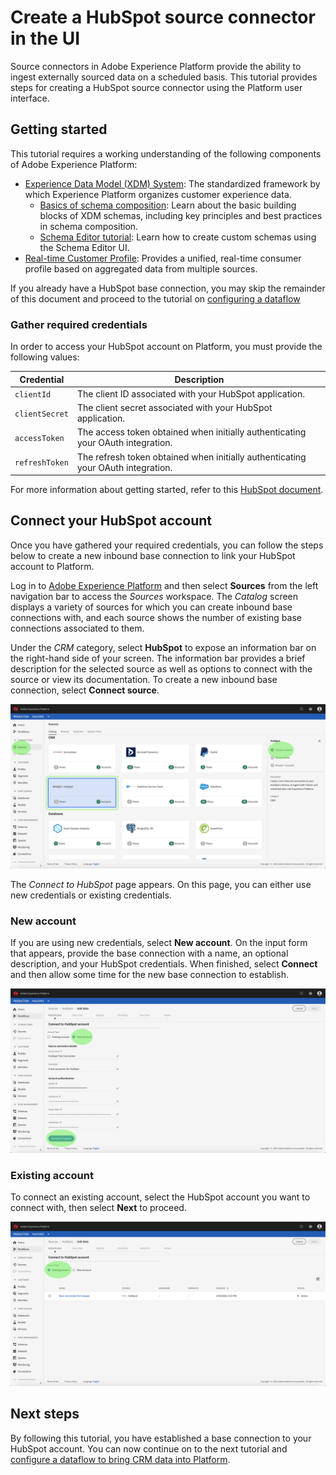 # Create a HubSpot source connector in the UI

Source connectors in Adobe Experience Platform provide the ability to ingest externally sourced data on a scheduled basis. This tutorial provides steps for creating a HubSpot source connector using the Platform user interface.

## Getting started

This tutorial requires a working understanding of the following components of Adobe Experience Platform:

-   [Experience Data Model (XDM) System](./../../../../technical_overview/schema_registry/xdm_system/xdm_system_in_experience_platform.md): The standardized framework by which Experience Platform organizes customer experience data.
    -   [Basics of schema composition](./../../../../technical_overview/schema_registry/schema_composition/schema_composition.md): Learn about the basic building blocks of XDM schemas, including key principles and best practices in schema composition.
    -   [Schema Editor tutorial](./../../../../tutorials/schema_editor_tutorial/schema_editor_tutorial.md): Learn how to create custom schemas using the Schema Editor UI.
-   [Real-time Customer Profile](./../../../../technical_overview/unified_profile_architectural_overview/unified_profile_architectural_overview.md): Provides a unified, real-time consumer profile based on aggregated data from multiple sources.

If you already have a HubSpot base connection, you may skip the remainder of this document and proceed to the tutorial on [configuring a dataflow](./configure-crm-dataflow-tutorial.md)

### Gather required credentials

In order to access your HubSpot account on Platform, you must provide the following values:

| Credential | Description |
| ---------- | ----------- |
| `clientId` | The client ID associated with your HubSpot application. |
| `clientSecret` | The client secret associated with your HubSpot application. |
| `accessToken` | The access token obtained when initially authenticating your OAuth integration. |
| `refreshToken` | The refresh token obtained when initially authenticating your OAuth integration. |

For more information about getting started, refer to this [HubSpot document](https://developers.hubspot.com/docs/methods/oauth2/oauth2-overview).

## Connect your HubSpot account

Once you have gathered your required credentials, you can follow the steps below to create a new inbound base connection to link your HubSpot account to Platform.

Log in to <a href="https://platform.adobe.com" target="_blank">Adobe Experience Platform</a> and then select **Sources** from the left navigation bar to access the *Sources* workspace. The *Catalog* screen displays a variety of sources for which you can create inbound base connections with, and each source shows the number of existing base connections associated to them.

Under the *CRM* category, select **HubSpot** to expose an information bar on the right-hand side of your screen. The information bar provides a brief description for the selected source as well as options to connect with the source or view its documentation. To create a new inbound base connection, select **Connect source**.

![catalog](./images/hubspot/catalog.png)

The *Connect to HubSpot* page appears. On this page, you can either use new credentials or existing credentials.

### New account

If you are using new credentials, select **New account**. On the input form that appears, provide the base connection with a name, an optional description, and your HubSpot credentials. When finished, select **Connect** and then allow some time for the new base connection to establish.

![connect](./images/hubspot/connect.png)

### Existing account

To connect an existing account, select the  HubSpot account you want to connect with, then select **Next** to proceed.

![existing](./images/hubspot/existing.png)

## Next steps

By following this tutorial, you have established a base connection to your HubSpot account. You can now continue on to the next tutorial and [configure a dataflow to bring CRM data into Platform](./configure-crm-dataflow-tutorial.md).